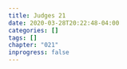 ```yaml
---
title: Judges 21
date: 2020-03-28T20:22:48-04:00
categories: []
tags: []
chapter: "021"
inprogress: false
---
```


